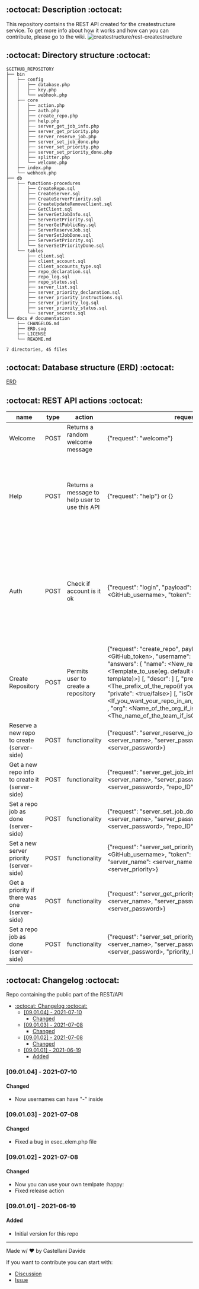 ## :octocat: Description :octocat:
This repository contains the REST API created for the createstructure service. To get more info about how it works and how can you can contribute, please go to the wiki.
![createstructure/rest-createstructure](https://opengraph.githubassets.com/cad05156c359e8665206bdb005420539bb843cba414c759a62ce06acf3376749/createstructure/rest-createstructure)
## :octocat: Directory structure :octocat:

```
$GITHUB_REPOSITORY
├── bin
│   ├── config
│   │   ├── database.php
│   │   ├── key.php
│   │   └── webhook.php
│   ├── core
│   │   ├── action.php
│   │   ├── auth.php
│   │   ├── create_repo.php
│   │   ├── help.php
│   │   ├── server_get_job_info.php
│   │   ├── server_get_priority.php
│   │   ├── server_reserve_job.php
│   │   ├── server_set_job_done.php
│   │   ├── server_set_priority.php
│   │   ├── server_set_priority_done.php
│   │   ├── splitter.php
│   │   └── welcome.php
│   ├── index.php
│   └── webhook.php
├── db
│   ├── functions-procedures
│   │   ├── CreateRepo.sql
│   │   ├── CreateServer.sql
│   │   ├── CreateServerPriority.sql
│   │   ├── CreateUpdateRemoveClient.sql
│   │   ├── GetClient.sql
│   │   ├── ServerGetJobInfo.sql
│   │   ├── ServerGetPriority.sql
│   │   ├── ServerGetPublicKey.sql
│   │   ├── ServerReserveJob.sql
│   │   ├── ServerSetJobDone.sql
│   │   ├── ServerSetPriority.sql
│   │   └── ServerSetPriorityDone.sql
│   └── tables
│       ├── client.sql
│       ├── client_account.sql
│       ├── client_accounts_type.sql
│       ├── repo_declaration.sql
│       ├── repo_log.sql
│       ├── repo_status.sql
│       ├── server_list.sql
│       ├── server_priority_declaration.sql
│       ├── server_priority_instructions.sql
│       ├── server_priority_log.sql
│       ├── server_priority_status.sql
│       └── server_secrets.sql
└── docs # documentation
    ├── CHANGELOG.md
    ├── ERD.svg
    ├── LICENSE
    └── README.md

7 directories, 45 files
```
## :octocat: Database structure (ERD) :octocat:

[ERD](https://raw.githubusercontent.com/createstructure/rest-createstructure/v10-beta/docs/README.md)
## :octocat: REST API actions :octocat:
| name | type | action | request | URL | response | notes |
| --- | --- | --- | --- | --- | --- | --- |
| Welcome | POST | Returns a random welcome message | {"request": "welcome"} | / | {"status": <status_code>, "message": <random_welcome_message>} | Basic request |
| Help | POST | Returns a message to help user to use this API | {"request": "help"} or {} | / | {"status": <status_code>, "message": <help_generic_message>, "help": {<REST_command_name>: {"name": <REST_command_name>, "type": <GET_or_POST>, "action": <functionality>, "request": <request_structure>, "URL": <REST_URL>, "response": <response_structure>, "notes": <description>}, ...}} | Gives to the user all the information to use this REST API |
| Auth | POST | Check if account is it ok | {"request": "login", "payload": {"username": <GitHub_username>, "token": <Github_token>}} | / | {"status": <status_code>, "message": <ok_or_error_message>, "sub_info": {"name": <sub_name>, "active": <true/false>, "super": <true/false>, "max": {"day": <max_usages_for_day>, "h": <max_usages_for_hour>, "m": <max_usages_for_minute>}, "remaining": {"day": <remaining_usages_for_day>, "h": <remaining_usages_for_hour>, "m": <remaining_usages_for_minute>}}} | This is userfull to get any usefull info about a consumer |
| Create Repository | POST | Permits user to create a repository | {"request": "create_repo", payload: {"token": <GitHub_token>, "username": <GitHub_username>, "answers": { "name": <New_repo_name> [, "template": <Template_to_use(eg. default or Owner/repo-template)>] [, "descr": <Description>] [, "prefix": <The_prefix_of_the_repo(if you want once)>] [, "private": <true/false>] [, "isOrg": <If_you_want_your_repo_in_an_organization(true/false)> , "org": <Name_of_the_org_if_isOrg_true> [, "team": <The_name_of_the_team_if_isOrg_true>] ]}}} | / | {"status": <status_code>, "message": <response_message>} | This REST API call permits to the consumer to ask to createstructure"s service to create a repository |
| Reserve a new repo to create (server-side) | POST | functionality | {"request": "server_reserve_job", "server_name": <server_name>, "server_password": <server_password>} | / | {"status": <status_code>, "message": <response_message>, "repo_id": <repo_id>} | Usefull for the server to reserve a repo to create it |
| Get a new repo info to create it (server-side) | POST | functionality | {"request": "server_get_job_info", "server_name": <server_name>, "server_password": <server_password>, "repo_ID": <repo_ID>} | / | {"status": <status_code>, "message": <response_message>, "payload": [<payload_try1>, ...]} | Usefull for the server to ask a repo info to create it |
| Set a repo job as done (server-side) | POST | functionality | {"request": "server_set_job_done", "server_name": <server_name>, "server_password": <server_password>, "repo_ID": <repo_ID>} | / | {"status": <status_code>, "message": <response_message>} | Usefull for the server to set repo job as done |
| Set a new server priority (server-side) | POST | functionality | {"request": "server_set_priority", "username": <GitHub_username>, "token": <Github_token>, "server_name": <server_name>, "server_priority": <server_priority>} | / | {"status": <status_code>, "message": <response_message>} | Ask to do some commands to a server without ssh |
| Get a priority if there was one (server-side) | POST | functionality | {"request": "server_get_priority", "server_name": <server_name>, "server_password": <server_password>} | / | {"status": <status_code>, "message": <response_message> [, "priority_instruction": <priority_instruction>, "priority_ID": <priority_ID>]} | Usefull for the server to get the priority |
| Set a repo job as done (server-side) | POST | functionality | {"request": "server_set_priority_done", "server_name": <server_name>, "server_password": <server_password>, "priority_ID": <priority_ID>} | / | {"status": <status_code>, "message": <response_message>} | Usefull to set priority as done |
## :octocat: Changelog :octocat:
Repo containing the public part of the REST/API

- [:octocat: Changelog :octocat:](#changelog)
  - [[09.01.04] - 2021-07-10](#090104---2021-07-10)
    - [Changed](#changed)
  - [[09.01.03] - 2021-07-08](#090103---2021-07-08)
    - [Changed](#changed-1)
  - [[09.01.02] - 2021-07-08](#090102---2021-07-08)
    - [Changed](#changed-2)
  - [[09.01.01] - 2021-06-19](#090101---2021-06-19)
    - [Added](#added)

### [09.01.04] - 2021-07-10
#### Changed
- Now usernames can have "-" inside 

### [09.01.03] - 2021-07-08
#### Changed
- Fixed a bug in esec_elem.php file

### [09.01.02] - 2021-07-08
#### Changed
- Now you can use your own temlpate :happy:
- Fixed release action

### [09.01.01] - 2021-06-19
#### Added
- Initial version for this repo
---
Made w/ :heart: by Castellani Davide

If you want to contribute you can start with:
- [Discussion](https://github.com/createstructure/rest-createstructure/discussions)
- [Issue](https://github.com/createstructure/rest-createstructure/issues/new)
